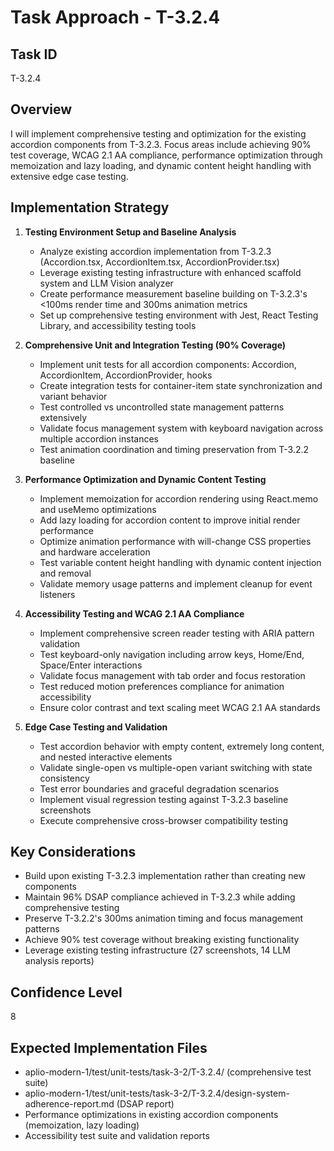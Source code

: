 # Task Approach - T-3.2.4

## Task ID
T-3.2.4

## Overview
I will implement comprehensive testing and optimization for the existing accordion components from T-3.2.3. Focus areas include achieving 90% test coverage, WCAG 2.1 AA compliance, performance optimization through memoization and lazy loading, and dynamic content height handling with extensive edge case testing.

## Implementation Strategy

1. **Testing Environment Setup and Baseline Analysis**
   - Analyze existing accordion implementation from T-3.2.3 (Accordion.tsx, AccordionItem.tsx, AccordionProvider.tsx)
   - Leverage existing testing infrastructure with enhanced scaffold system and LLM Vision analyzer
   - Create performance measurement baseline building on T-3.2.3's <100ms render time and 300ms animation metrics
   - Set up comprehensive testing environment with Jest, React Testing Library, and accessibility testing tools

2. **Comprehensive Unit and Integration Testing (90% Coverage)**
   - Implement unit tests for all accordion components: Accordion, AccordionItem, AccordionProvider, hooks
   - Create integration tests for container-item state synchronization and variant behavior
   - Test controlled vs uncontrolled state management patterns extensively
   - Validate focus management system with keyboard navigation across multiple accordion instances
   - Test animation coordination and timing preservation from T-3.2.2 baseline

3. **Performance Optimization and Dynamic Content Testing**
   - Implement memoization for accordion rendering using React.memo and useMemo optimizations
   - Add lazy loading for accordion content to improve initial render performance
   - Optimize animation performance with will-change CSS properties and hardware acceleration
   - Test variable content height handling with dynamic content injection and removal
   - Validate memory usage patterns and implement cleanup for event listeners

4. **Accessibility Testing and WCAG 2.1 AA Compliance**
   - Implement comprehensive screen reader testing with ARIA pattern validation
   - Test keyboard-only navigation including arrow keys, Home/End, Space/Enter interactions
   - Validate focus management with tab order and focus restoration
   - Test reduced motion preferences compliance for animation accessibility
   - Ensure color contrast and text scaling meet WCAG 2.1 AA standards

5. **Edge Case Testing and Validation**
   - Test accordion behavior with empty content, extremely long content, and nested interactive elements
   - Validate single-open vs multiple-open variant switching with state consistency
   - Test error boundaries and graceful degradation scenarios
   - Implement visual regression testing against T-3.2.3 baseline screenshots
   - Execute comprehensive cross-browser compatibility testing

## Key Considerations

- Build upon existing T-3.2.3 implementation rather than creating new components
- Maintain 96% DSAP compliance achieved in T-3.2.3 while adding comprehensive testing
- Preserve T-3.2.2's 300ms animation timing and focus management patterns
- Achieve 90% test coverage without breaking existing functionality
- Leverage existing testing infrastructure (27 screenshots, 14 LLM analysis reports)

## Confidence Level
8

## Expected Implementation Files
- aplio-modern-1/test/unit-tests/task-3-2/T-3.2.4/ (comprehensive test suite)
- aplio-modern-1/test/unit-tests/task-3-2/T-3.2.4/design-system-adherence-report.md (DSAP report)
- Performance optimizations in existing accordion components (memoization, lazy loading)
- Accessibility test suite and validation reports